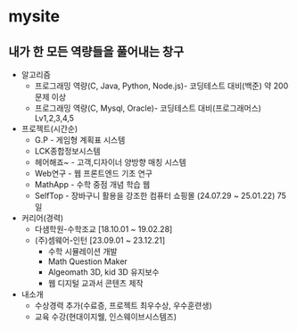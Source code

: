# mysite
## 내가 한 모든 역량들을 풀어내는 창구
* 알고리즘
  * 프로그래밍 역량(C, Java, Python, Node.js)- 코딩테스트 대비(백준) 약 200문제 이상
  * 프로그래밍 역량(C, Mysql, Oracle)- 코딩테스트 대비(프로그래머스) Lv1,2,3,4,5
* 프로젝트(시간순) 
  * G.P - 게임형 계획표 시스템
  * LCK종합정보시스템
  * 헤어해죠~ - 고객,디자이너 양방향 매칭 시스템
  * Web연구 - 웹 프론트엔드 기초 연구
  * MathApp - 수학 중점 개념 학습 웹
  * SelfTop - 장바구니 활용을 강조한 컴퓨터 쇼핑몰 (24.07.29 ~ 25.01.22) 75일
* 커리어(경력)
  * 다샘학원-수학조교 [18.10.01 ~ 19.02.28]
  * (주)셈웨어-인턴 [23.09.01 ~ 23.12.21]
    * 수학 시뮬레이션 개발
    * Math Question Maker
    * Algeomath 3D, kid 3D 유지보수
    * 웹 디지털 교과서 콘텐츠 제작
* 내소개
  * 수상경력 추가(수료증, 프로젝트 최우수상, 우수훈련생)
  * 교육 수강(현대이지웰, 인스웨이브시스템즈)
